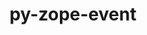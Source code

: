 ---
title: "py-zope-event"
layout: cache
categories: [package, develop-2023-10-29]
meta: {"versions": ["4.6"], "compilers": ["gcc@=11.1.0", "gcc@=11.4.0", "gcc@=9.4.0", "oneapi@=2023.2.0"], "oss": ["ubuntu20.04"], "platforms": ["linux"], "targets": ["neoverse_v1", "ppc64le", "x86_64_v3"], "stacks": ["data-vis-sdk", "e4s", "e4s-neoverse_v1", "e4s-oneapi", "e4s-power", "root"], "num_specs": 15, "num_specs_by_stack": {"root": 15, "e4s-neoverse_v1": 3, "e4s-power": 3, "data-vis-sdk": 2, "e4s": 4, "e4s-oneapi": 3}}
spec_details: [{"hash": "fdwfllkwmfvm7kp2mzhdqiac5rjwmcie", "compiler": "gcc@=11.4.0", "versions": ["4.6"], "os": "ubuntu20.04", "platform": "linux", "target": "neoverse_v1", "variants": ["build_system=python_pip"], "stacks": ["root", "e4s-neoverse_v1"], "size": "-", "tarball": "https://binaries.spack.io/develop-2023-10-29/build_cache/linux-ubuntu20.04-neoverse_v1/gcc-11.4.0/py-zope-event-4.6/linux-ubuntu20.04-neoverse_v1-gcc-11.4.0-py-zope-event-4.6-fdwfllkwmfvm7kp2mzhdqiac5rjwmcie.spack"}, {"hash": "45sjmohuhgpkgjymp4x5obbckhnacvzo", "compiler": "gcc@=11.4.0", "versions": ["4.6"], "os": "ubuntu20.04", "platform": "linux", "target": "neoverse_v1", "variants": ["build_system=python_pip"], "stacks": ["root", "e4s-neoverse_v1"], "size": "-", "tarball": "https://binaries.spack.io/develop-2023-10-29/build_cache/linux-ubuntu20.04-neoverse_v1/gcc-11.4.0/py-zope-event-4.6/linux-ubuntu20.04-neoverse_v1-gcc-11.4.0-py-zope-event-4.6-45sjmohuhgpkgjymp4x5obbckhnacvzo.spack"}, {"hash": "75zma27ywlyxg5m6pymt6fp466iza7ht", "compiler": "gcc@=11.4.0", "versions": ["4.6"], "os": "ubuntu20.04", "platform": "linux", "target": "neoverse_v1", "variants": ["build_system=python_pip"], "stacks": ["root", "e4s-neoverse_v1"], "size": "-", "tarball": "https://binaries.spack.io/develop-2023-10-29/build_cache/linux-ubuntu20.04-neoverse_v1/gcc-11.4.0/py-zope-event-4.6/linux-ubuntu20.04-neoverse_v1-gcc-11.4.0-py-zope-event-4.6-75zma27ywlyxg5m6pymt6fp466iza7ht.spack"}, {"hash": "ym2k72vvh2rzyw4luproa37ajialsng4", "compiler": "gcc@=9.4.0", "versions": ["4.6"], "os": "ubuntu20.04", "platform": "linux", "target": "ppc64le", "variants": ["build_system=python_pip"], "stacks": ["e4s-power", "root"], "size": "-", "tarball": "https://binaries.spack.io/develop-2023-10-29/build_cache/linux-ubuntu20.04-ppc64le/gcc-9.4.0/py-zope-event-4.6/linux-ubuntu20.04-ppc64le-gcc-9.4.0-py-zope-event-4.6-ym2k72vvh2rzyw4luproa37ajialsng4.spack"}, {"hash": "xu3arsvwo6dbdygayxbty5hk3q2iwpwt", "compiler": "gcc@=9.4.0", "versions": ["4.6"], "os": "ubuntu20.04", "platform": "linux", "target": "ppc64le", "variants": ["build_system=python_pip"], "stacks": ["e4s-power", "root"], "size": "-", "tarball": "https://binaries.spack.io/develop-2023-10-29/build_cache/linux-ubuntu20.04-ppc64le/gcc-9.4.0/py-zope-event-4.6/linux-ubuntu20.04-ppc64le-gcc-9.4.0-py-zope-event-4.6-xu3arsvwo6dbdygayxbty5hk3q2iwpwt.spack"}, {"hash": "klekgbhwlfmdpehwriufbgl2nv43lwxw", "compiler": "gcc@=9.4.0", "versions": ["4.6"], "os": "ubuntu20.04", "platform": "linux", "target": "ppc64le", "variants": ["build_system=python_pip"], "stacks": ["e4s-power", "root"], "size": "-", "tarball": "https://binaries.spack.io/develop-2023-10-29/build_cache/linux-ubuntu20.04-ppc64le/gcc-9.4.0/py-zope-event-4.6/linux-ubuntu20.04-ppc64le-gcc-9.4.0-py-zope-event-4.6-klekgbhwlfmdpehwriufbgl2nv43lwxw.spack"}, {"hash": "m7tv5pihzb775qtnxrsa3rqtkvmm256y", "compiler": "gcc@=11.1.0", "versions": ["4.6"], "os": "ubuntu20.04", "platform": "linux", "target": "x86_64_v3", "variants": ["build_system=python_pip"], "stacks": ["root", "data-vis-sdk"], "size": "-", "tarball": "https://binaries.spack.io/develop-2023-10-29/build_cache/linux-ubuntu20.04-x86_64_v3/gcc-11.1.0/py-zope-event-4.6/linux-ubuntu20.04-x86_64_v3-gcc-11.1.0-py-zope-event-4.6-m7tv5pihzb775qtnxrsa3rqtkvmm256y.spack"}, {"hash": "6fkxesd54as2t3hchnb3ro5fz6fdf74g", "compiler": "gcc@=11.1.0", "versions": ["4.6"], "os": "ubuntu20.04", "platform": "linux", "target": "x86_64_v3", "variants": ["build_system=python_pip"], "stacks": ["root", "data-vis-sdk"], "size": "-", "tarball": "https://binaries.spack.io/develop-2023-10-29/build_cache/linux-ubuntu20.04-x86_64_v3/gcc-11.1.0/py-zope-event-4.6/linux-ubuntu20.04-x86_64_v3-gcc-11.1.0-py-zope-event-4.6-6fkxesd54as2t3hchnb3ro5fz6fdf74g.spack"}, {"hash": "pkzgwjllme2eflxcr4qaz5pd67incwxk", "compiler": "gcc@=11.4.0", "versions": ["4.6"], "os": "ubuntu20.04", "platform": "linux", "target": "x86_64_v3", "variants": ["build_system=python_pip"], "stacks": ["e4s", "root"], "size": "-", "tarball": "https://binaries.spack.io/develop-2023-10-29/build_cache/linux-ubuntu20.04-x86_64_v3/gcc-11.4.0/py-zope-event-4.6/linux-ubuntu20.04-x86_64_v3-gcc-11.4.0-py-zope-event-4.6-pkzgwjllme2eflxcr4qaz5pd67incwxk.spack"}, {"hash": "fsuowe2agqhuxigbqns6tktsniyurdoy", "compiler": "gcc@=11.4.0", "versions": ["4.6"], "os": "ubuntu20.04", "platform": "linux", "target": "x86_64_v3", "variants": ["build_system=python_pip"], "stacks": ["e4s", "root"], "size": "-", "tarball": "https://binaries.spack.io/develop-2023-10-29/build_cache/linux-ubuntu20.04-x86_64_v3/gcc-11.4.0/py-zope-event-4.6/linux-ubuntu20.04-x86_64_v3-gcc-11.4.0-py-zope-event-4.6-fsuowe2agqhuxigbqns6tktsniyurdoy.spack"}, {"hash": "ghszaav5nncyt437s3axvsri36joh6rc", "compiler": "gcc@=11.4.0", "versions": ["4.6"], "os": "ubuntu20.04", "platform": "linux", "target": "x86_64_v3", "variants": ["build_system=python_pip"], "stacks": ["e4s", "root"], "size": "-", "tarball": "https://binaries.spack.io/develop-2023-10-29/build_cache/linux-ubuntu20.04-x86_64_v3/gcc-11.4.0/py-zope-event-4.6/linux-ubuntu20.04-x86_64_v3-gcc-11.4.0-py-zope-event-4.6-ghszaav5nncyt437s3axvsri36joh6rc.spack"}, {"hash": "ukjveeu6i5jdjfbcqob2vffybaukimlh", "compiler": "gcc@=11.4.0", "versions": ["4.6"], "os": "ubuntu20.04", "platform": "linux", "target": "x86_64_v3", "variants": ["build_system=python_pip"], "stacks": ["e4s", "root"], "size": "-", "tarball": "https://binaries.spack.io/develop-2023-10-29/build_cache/linux-ubuntu20.04-x86_64_v3/gcc-11.4.0/py-zope-event-4.6/linux-ubuntu20.04-x86_64_v3-gcc-11.4.0-py-zope-event-4.6-ukjveeu6i5jdjfbcqob2vffybaukimlh.spack"}, {"hash": "nghsvafdygu4dpyep3gxsmj4yvbqnisz", "compiler": "oneapi@=2023.2.0", "versions": ["4.6"], "os": "ubuntu20.04", "platform": "linux", "target": "x86_64_v3", "variants": ["build_system=python_pip"], "stacks": ["root", "e4s-oneapi"], "size": "-", "tarball": "https://binaries.spack.io/develop-2023-10-29/build_cache/linux-ubuntu20.04-x86_64_v3/oneapi-2023.2.0/py-zope-event-4.6/linux-ubuntu20.04-x86_64_v3-oneapi-2023.2.0-py-zope-event-4.6-nghsvafdygu4dpyep3gxsmj4yvbqnisz.spack"}, {"hash": "qo247isoioilsllue5kfos2tmzr7naxv", "compiler": "oneapi@=2023.2.0", "versions": ["4.6"], "os": "ubuntu20.04", "platform": "linux", "target": "x86_64_v3", "variants": ["build_system=python_pip"], "stacks": ["root", "e4s-oneapi"], "size": "-", "tarball": "https://binaries.spack.io/develop-2023-10-29/build_cache/linux-ubuntu20.04-x86_64_v3/oneapi-2023.2.0/py-zope-event-4.6/linux-ubuntu20.04-x86_64_v3-oneapi-2023.2.0-py-zope-event-4.6-qo247isoioilsllue5kfos2tmzr7naxv.spack"}, {"hash": "l2ykw4g75dk77emfugjbjemlsdxgq72t", "compiler": "oneapi@=2023.2.0", "versions": ["4.6"], "os": "ubuntu20.04", "platform": "linux", "target": "x86_64_v3", "variants": ["build_system=python_pip"], "stacks": ["root", "e4s-oneapi"], "size": "-", "tarball": "https://binaries.spack.io/develop-2023-10-29/build_cache/linux-ubuntu20.04-x86_64_v3/oneapi-2023.2.0/py-zope-event-4.6/linux-ubuntu20.04-x86_64_v3-oneapi-2023.2.0-py-zope-event-4.6-l2ykw4g75dk77emfugjbjemlsdxgq72t.spack"}]
---